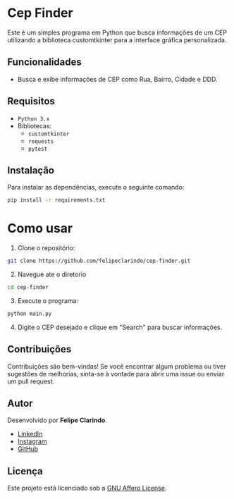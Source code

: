# Cep Finder

Este é um simples programa em Python que busca informações de um CEP utilizando a biblioteca customtkinter para a interface gráfica personalizada.

## Funcionalidades

- Busca e exibe informações de CEP como Rua, Bairro, Cidade e DDD.

## Requisitos

- `Python 3.x`
- Bibliotecas:
  - `customtkinter`
  - `requests`
  - `pytest`

## Instalação

Para instalar as dependências, execute o seguinte comando:

```bash
pip install -r requirements.txt
```

# Como usar

1. Clone o repositório:

```bash
git clone https://github.com/felipeclarindo/cep-finder.git
```

2. Navegue ate o diretorio

```bash
cd cep-finder
```

3. Execute o programa:

```bash
python main.py
```

4. Digite o CEP desejado e clique em "Search" para buscar informações.

## Contribuições

Contribuições são bem-vindas! Se você encontrar algum problema ou tiver sugestões de melhorias, sinta-se à vontade para abrir uma issue ou enviar um pull request.

## Autor

Desenvolvido por **Felipe Clarindo**.

- [LinkedIn](https://www.linkedin.com/in/felipe-clarindo-934578289/)
- [Instagram](https://www.instagram.com/lipethegoat)
- [GitHub](https://github.com/felipeclarindo)

## Licença

Este projeto está licenciado sob a [GNU Affero License](https://www.gnu.org/licenses/agpl-3.0.html).
